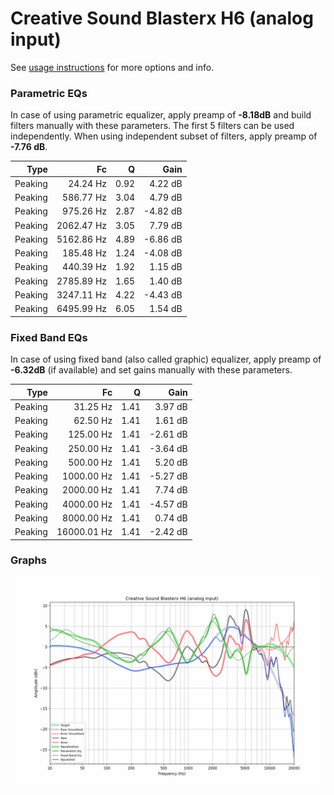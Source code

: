 # Creative Sound Blasterx H6 (analog input)
See [usage instructions](https://github.com/jaakkopasanen/AutoEq#usage) for more options and info.

### Parametric EQs
In case of using parametric equalizer, apply preamp of **-8.18dB** and build filters manually
with these parameters. The first 5 filters can be used independently.
When using independent subset of filters, apply preamp of **-7.76 dB**.

| Type    | Fc         |    Q | Gain     |
|--------:|-----------:|-----:|---------:|
| Peaking | 24.24 Hz   | 0.92 | 4.22 dB  |
| Peaking | 586.77 Hz  | 3.04 | 4.79 dB  |
| Peaking | 975.26 Hz  | 2.87 | -4.82 dB |
| Peaking | 2062.47 Hz | 3.05 | 7.79 dB  |
| Peaking | 5162.86 Hz | 4.89 | -6.86 dB |
| Peaking | 185.48 Hz  | 1.24 | -4.08 dB |
| Peaking | 440.39 Hz  | 1.92 | 1.15 dB  |
| Peaking | 2785.89 Hz | 1.65 | 1.40 dB  |
| Peaking | 3247.11 Hz | 4.22 | -4.43 dB |
| Peaking | 6495.99 Hz | 6.05 | 1.54 dB  |

### Fixed Band EQs
In case of using fixed band (also called graphic) equalizer, apply preamp of **-6.32dB**
(if available) and set gains manually with these parameters.

| Type    | Fc          |    Q | Gain     |
|--------:|------------:|-----:|---------:|
| Peaking | 31.25 Hz    | 1.41 | 3.97 dB  |
| Peaking | 62.50 Hz    | 1.41 | 1.61 dB  |
| Peaking | 125.00 Hz   | 1.41 | -2.61 dB |
| Peaking | 250.00 Hz   | 1.41 | -3.64 dB |
| Peaking | 500.00 Hz   | 1.41 | 5.20 dB  |
| Peaking | 1000.00 Hz  | 1.41 | -5.27 dB |
| Peaking | 2000.00 Hz  | 1.41 | 7.74 dB  |
| Peaking | 4000.00 Hz  | 1.41 | -4.57 dB |
| Peaking | 8000.00 Hz  | 1.41 | 0.74 dB  |
| Peaking | 16000.01 Hz | 1.41 | -2.42 dB |

### Graphs
![](./Creative%20Sound%20Blasterx%20H6%20(analog%20input).png)